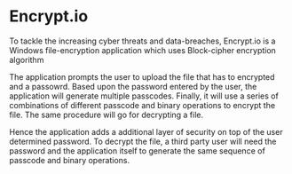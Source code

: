 # Encrypt.io
To tackle the increasing cyber threats and data-breaches, Encrypt.io is a Windows file-encryption application which uses Block-cipher encryption algorithm

The application prompts the user to upload the file that has to encrypted and a passowrd.
Based upon the password entered by the user, the application will generate multiple passcodes.
Finally, it will use a series of combinations of different passcode and binary operations to encrypt the file.
The same procedure will go for decrypting a file.

Hence the application adds a additional layer of security on top of the user determined password.
To decrypt the file, a third party user will need the password and the application itself to generate the same sequence of passcode and binary operations.
